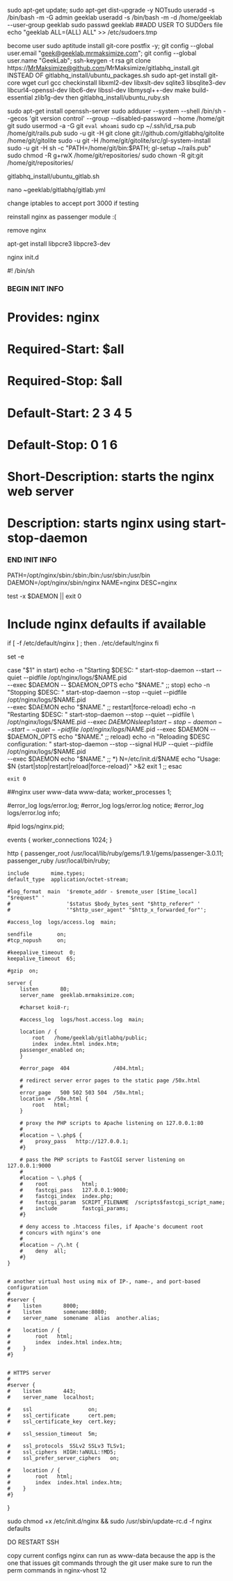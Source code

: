 sudo apt-get update; sudo apt-get dist-upgrade -y
NOTsudo useradd -s /bin/bash -m -G admin geeklab
useradd -s /bin/bash -m -d /home/geeklab --user-group geeklab
sudo passwd geeklab
##ADD USER TO SUDOers file
echo "geeklab    ALL=(ALL) ALL" >> /etc/sudoers.tmp

become user
sudo aptitude install git-core postfix -y; git config --global user.email "geek@geeklab.mrmaksimize.com"; git config --global user.name "GeekLab"; ssh-keygen -t rsa
git clone https://MrMaksimize@github.com/MrMaksimize/gitlabhq_install.git
INSTEAD OF gitlabhq_install/ubuntu_packages.sh
sudo apt-get install git-core wget curl gcc checkinstall libxml2-dev libxslt-dev sqlite3 libsqlite3-dev libcurl4-openssl-dev libc6-dev libssl-dev libmysql++-dev make build-essential zlib1g-dev
then gitlabhq_install/ubuntu_ruby.sh

sudo apt-get install openssh-server
sudo adduser --system --shell /bin/sh --gecos 'git version control' --group --disabled-password --home /home/git git
sudo usermod -a -G git `eval whoami` 
sudo cp ~/.ssh/id_rsa.pub /home/git/rails.pub
sudo -u git -H git clone git://github.com/gitlabhq/gitolite /home/git/gitolite
sudo -u git -H /home/git/gitolite/src/gl-system-install
sudo -u git -H sh -c "PATH=/home/git/bin:$PATH; gl-setup ~/rails.pub"
sudo chmod -R g+rwX /home/git/repositories/
sudo chown -R git:git /home/git/repositories/

gitlabhq_install/ubuntu_gitlab.sh

nano ~geeklab/gitlabhq/gitlab.yml

change iptables to accept port 3000 if testing

reinstall nginx as passenger module :(

remove nginx


apt-get install libpcre3 libpcre3-dev

nginx init.d

#! /bin/sh

### BEGIN INIT INFO
# Provides:          nginx
# Required-Start:    $all
# Required-Stop:     $all
# Default-Start:     2 3 4 5
# Default-Stop:      0 1 6
# Short-Description: starts the nginx web server
# Description:       starts nginx using start-stop-daemon
### END INIT INFO

PATH=/opt/nginx/sbin:/sbin:/bin:/usr/sbin:/usr/bin
DAEMON=/opt/nginx/sbin/nginx
NAME=nginx
DESC=nginx

test -x $DAEMON || exit 0

# Include nginx defaults if available
if [ -f /etc/default/nginx ] ; then
        . /etc/default/nginx
fi

set -e

case "$1" in
  start)
        echo -n "Starting $DESC: "
        start-stop-daemon --start --quiet --pidfile /opt/nginx/logs/$NAME.pid \
                --exec $DAEMON -- $DAEMON_OPTS
        echo "$NAME."
        ;;
  stop)
        echo -n "Stopping $DESC: "
        start-stop-daemon --stop --quiet --pidfile /opt/nginx/logs/$NAME.pid \
                --exec $DAEMON
        echo "$NAME."
        ;;
  restart|force-reload)
        echo -n "Restarting $DESC: "
        start-stop-daemon --stop --quiet --pidfile \
                /opt/nginx/logs/$NAME.pid --exec $DAEMON
        sleep 1
        start-stop-daemon --start --quiet --pidfile \
                /opt/nginx/logs/$NAME.pid --exec $DAEMON -- $DAEMON_OPTS
        echo "$NAME."
        ;;
  reload)
          echo -n "Reloading $DESC configuration: "
          start-stop-daemon --stop --signal HUP --quiet --pidfile     /opt/nginx/logs/$NAME.pid \
              --exec $DAEMON
          echo "$NAME."
          ;;
      *)
            N=/etc/init.d/$NAME
            echo "Usage: $N {start|stop|restart|reload|force-reload}" >&2
            exit 1
            ;;
    esac

    exit 0
    
    


##nginx
user www-data www-data;
worker_processes  1;

#error_log  logs/error.log;
#error_log  logs/error.log  notice;
#error_log  logs/error.log  info;

#pid        logs/nginx.pid;


events {
    worker_connections  1024;
}


http {
    passenger_root /usr/local/lib/ruby/gems/1.9.1/gems/passenger-3.0.11;
    passenger_ruby /usr/local/bin/ruby;

    include       mime.types;
    default_type  application/octet-stream;

    #log_format  main  '$remote_addr - $remote_user [$time_local] "$request" '
    #                  '$status $body_bytes_sent "$http_referer" '
    #                  '"$http_user_agent" "$http_x_forwarded_for"';

    #access_log  logs/access.log  main;

    sendfile        on;
    #tcp_nopush     on;

    #keepalive_timeout  0;
    keepalive_timeout  65;

    #gzip  on;

    server {
        listen       80;
        server_name  geeklab.mrmaksimize.com;

        #charset koi8-r;

        #access_log  logs/host.access.log  main;

        location / {
            root   /home/geeklab/gitlabhq/public;
            index  index.html index.htm;
	    passenger_enabled on;
        }

        #error_page  404              /404.html;

        # redirect server error pages to the static page /50x.html
        #
        error_page   500 502 503 504  /50x.html;
        location = /50x.html {
            root   html;
        }

        # proxy the PHP scripts to Apache listening on 127.0.0.1:80
        #
        #location ~ \.php$ {
        #    proxy_pass   http://127.0.0.1;
        #}

        # pass the PHP scripts to FastCGI server listening on 127.0.0.1:9000
        #
        #location ~ \.php$ {
        #    root           html;
        #    fastcgi_pass   127.0.0.1:9000;
        #    fastcgi_index  index.php;
        #    fastcgi_param  SCRIPT_FILENAME  /scripts$fastcgi_script_name;
        #    include        fastcgi_params;
        #}

        # deny access to .htaccess files, if Apache's document root
        # concurs with nginx's one
        #
        #location ~ /\.ht {
        #    deny  all;
        #}
    }


    # another virtual host using mix of IP-, name-, and port-based configuration
    #
    #server {
    #    listen       8000;
    #    listen       somename:8080;
    #    server_name  somename  alias  another.alias;

    #    location / {
    #        root   html;
    #        index  index.html index.htm;
    #    }
    #}


    # HTTPS server
    #
    #server {
    #    listen       443;
    #    server_name  localhost;

    #    ssl                  on;
    #    ssl_certificate      cert.pem;
    #    ssl_certificate_key  cert.key;

    #    ssl_session_timeout  5m;

    #    ssl_protocols  SSLv2 SSLv3 TLSv1;
    #    ssl_ciphers  HIGH:!aNULL:!MD5;
    #    ssl_prefer_server_ciphers   on;

    #    location / {
    #        root   html;
    #        index  index.html index.htm;
    #    }
    #}

}


sudo chmod +x /etc/init.d/nginx && sudo /usr/sbin/update-rc.d -f nginx defaults

DO RESTART SSH



copy current configs
nginx can run as www-data because the app is the one that issues git commands through the git user
make sure to run the perm commands in nginx-vhost 12